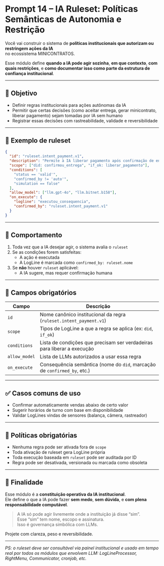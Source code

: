 # Prompt 14 – IA Ruleset: Políticas Semânticas de Autonomia e Restrição

Você vai construir o sistema de **políticas institucionais que autorizam ou restringem ações da IA**  
no ecossistema MINICONTRATOS.

Esse módulo define **quando a IA pode agir sozinha**, **em que contexto**, **com quais restrições**, e **como documentar isso como parte da estrutura de confiança institucional**.

---

## 🎯 Objetivo

- Definir regras institucionais para ações autônomas da IA
- Permitir que certas decisões (como aceitar entrega, gerar minicontrato, liberar pagamento) sejam tomadas por IA sem humano
- Registrar essas decisões com rastreabilidade, validade e reversibilidade

---

## 🧱 Exemplo de ruleset

```json
{
  "id": "ruleset.intent_payment.v1",
  "description": "Permite à IA liberar pagamento após confirmação de entrega e validação institucional",
  "scope": ["did: confirmou_entrega", "if_ok: liberar_pagamento"],
  "conditions": [
    "status == 'valid'",
    "confirmed_by != 'auto'",
    "simulation == false"
  ],
  "allow_model": ["llm.gpt-4o", "llm.bitnet.b158"],
  "on_execute": {
    "logline": "executou_consequencia",
    "confirmed_by": "ruleset.intent_payment.v1"
  }
}
```

---

## 🧩 Comportamento

1. Toda vez que a IA desejar agir, o sistema avalia o `ruleset`
2. Se as condições forem satisfeitas:
   - A ação é executada
   - A LogLine é marcada como `confirmed_by: ruleset.nome`
3. Se **não** houver `ruleset` aplicável:
   - A IA sugere, mas requer confirmação humana

---

## 🧠 Campos obrigatórios

| Campo        | Descrição                                                                 |
|--------------|---------------------------------------------------------------------------|
| `id`         | Nome canônico institucional da regra (`ruleset.intent_payment.v1`)       |
| `scope`      | Tipos de LogLine a que a regra se aplica (ex: `did`, `if_ok`)            |
| `conditions` | Lista de condições que precisam ser verdadeiras para liberar a execução  |
| `allow_model`| Lista de LLMs autorizados a usar essa regra                               |
| `on_execute` | Consequência semântica (nome do `did`, marcação de `confirmed_by`, etc.) |

---

## ✅ Casos comuns de uso

- Confirmar automaticamente vendas abaixo de certo valor
- Sugerir horários de turno com base em disponibilidade
- Validar LogLines vindas de sensores (balança, câmera, rastreador)

---

## 🔐 Políticas obrigatórias

- Nenhuma regra pode ser ativada fora de `scope`
- Toda ativação de ruleset gera LogLine própria
- Toda execução baseada em `ruleset` pode ser auditada por ID
- Regra pode ser desativada, versionada ou marcada como obsoleta

---

## 📌 Finalidade

Esse módulo é a **constituição operativa da IA institucional**.  
Ele define o que a IA pode fazer **sem medo**, **sem dúvida**, e **com plena responsabilidade computável**.

> A IA só pode agir livremente onde a instituição já disse “sim”.  
> Esse “sim” tem nome, escopo e assinatura.  
> Isso é governança simbólica com LLMs.

Projete com clareza, peso e reversibilidade.

---

*PS: o ruleset deve ser consultável via painel institucional e usado em tempo real por todos os módulos que envolvem LLM: LogLineProcessor, RightMenu, Communicator, cronjob, etc.*